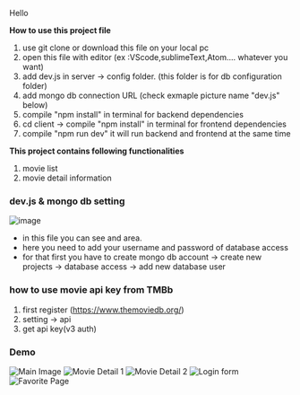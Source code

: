 Hello

**How to use this project file**

1. use git clone or download this file on your local pc
2. open this file with editor (ex :VScode,sublimeText,Atom.... whatever you want)
3. add dev.js in server -> config folder. (this folder is for db configuration folder)
4. add mongo db connection URL (check exmaple picture name "dev.js" below)
5. compile "npm install" in terminal for backend dependencies
6. cd client -> compile "npm install" in terminal for frontend dependencies
7. compile "npm run dev" it will run backend and frontend at the same time

**This project contains following functionalities**

1. movie list
2. movie detail information

### dev.js & mongo db setting

![image](https://user-images.githubusercontent.com/45092135/99144619-a401cb00-2667-11eb-8bfa-b542c68a51cd.png)

- in this file you can see <username> and <password> area.
- here you need to add your username and password of database access
- for that first you have to create mongo db account -> create new projects -> database access -> add new database user

### how to use movie api key from TMBb

1. first register (https://www.themoviedb.org/)
2. setting -> api
3. get api key(v3 auth)

### Demo

![Main Image](https://user-images.githubusercontent.com/45092135/96421329-f087f100-11f6-11eb-8689-f76f0c38dba4.JPG)
![Movie Detail 1](https://user-images.githubusercontent.com/45092135/96421483-1f05cc00-11f7-11eb-96cb-c3fe507dac65.JPG)
![Movie Detail 2](https://user-images.githubusercontent.com/45092135/96421513-288f3400-11f7-11eb-8e13-10edac6affa4.JPG)
![Login form](https://user-images.githubusercontent.com/45092135/96421533-2dec7e80-11f7-11eb-81a8-6a5f18c69f62.JPG)
![Favorite Page](https://user-images.githubusercontent.com/45092135/96421597-3e045e00-11f7-11eb-9787-86b6a621ef01.JPG)

